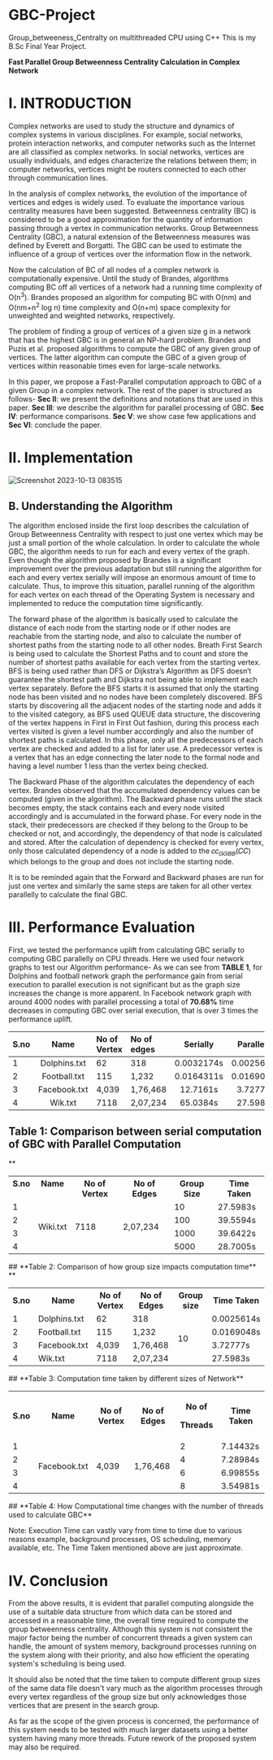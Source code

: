 # GBC-Project
Group_betweeness_Centralty on multithreaded CPU using C++
This is my B.Sc Final Year Project.


**Fast Parallel Group Betweenness Centrality Calculation in Complex Network** 
# **I. INTRODUCTION** 
Complex networks are used to study the structure and dynamics of complex systems in various disciplines. For example, social networks, protein interaction networks, and computer networks such as the Internet are all classified as complex networks. In social networks, vertices are usually individuals, and edges characterize the relations between them; in computer networks, vertices might be routers connected to each other through communication lines. 

In the analysis of complex networks, the evolution of the importance of vertices and edges is widely used. To evaluate the importance various centrality measures have been suggested.  Betweenness centrality (BC) is considered to be a good approximation for the quantity of information passing through a vertex in communication networks. Group Betweenness Centrality (GBC), a natural extension of the Betweenness measures was defined by Everett and Borgatti. The GBC can be used to estimate the influence of a group of vertices over the information flow in the network. 

Now the calculation of BC of all nodes of a complex network is computationally expensive. Until the study of Brandes, algorithms computing BC off all vertices of a network had a running time complexity of O(n<sup>3</sup>). Brandes proposed an algorithm for computing BC with O(nm) and O(nm+n<sup>2</sup> log n) time complexity and O(n+m) space complexity for unweighted and weighted networks, respectively. 

The problem of finding a group of vertices of a given size g in a network that has the highest GBC is in general an NP-hard problem. Brandes and Puzis et al. proposed algorithms to compute the GBC of any given group of vertices. The latter algorithm can compute the GBC of a given group of vertices within reasonable times even for large-scale networks. 

In this paper, we propose a Fast-Parallel computation approach to GBC of a given Group in a complex network. The rest of the paper is structured as follows- **Sec II**: we present the definitions and notations that are used in this paper. **Sec III**: we describe the algorithm for parallel processing of GBC. **Sec IV**: performance comparisons. **Sec V**: we show case few applications and **Sec VI**:  conclude the paper. 

# **II. Implementation** 

![Screenshot 2023-10-13 083515](https://github.com/Aniket10singh16/GBC-Project/assets/37691313/becd27d7-c6db-4607-8e98-898f99e39029)

## **B. Understanding the Algorithm** 
The algorithm enclosed inside the first loop describes the calculation of Group Betweenness Centrality with respect to just one vertex which may be just a small portion of the whole calculation. In order to calculate the whole GBC, the algorithm needs to run for each and every vertex of the graph. Even though the algorithm proposed by Brandes is a significant improvement over the previous adaptation but still running the algorithm for each and every vertex serially will impose an enormous amount of time to calculate. Thus, to improve this situation, parallel running of the algorithm for each vertex on each thread of the Operating System is necessary and implemented to reduce the computation time significantly.  



The forward phase of the algorithm is basically used to calculate the distance of each node from the starting node or if other nodes are reachable from the starting node, and also to calculate the number of shortest paths from the starting node to all other nodes. Breath First Search is being used to calculate the Shortest Paths and to count and store the number of shortest paths available for each vertex from the starting vertex. BFS is being used rather than DFS or Dijkstra’s Algorithm as DFS doesn’t guarantee the shortest path and Dijkstra not being able to implement each vertex separately. Before the BFS starts it is assumed that only the starting node has been visited and no nodes have been completely discovered. BFS starts by discovering all the adjacent nodes of the starting node and adds it to the visited category, as BFS used QUEUE data structure, the discovering of the vertex happens in First in First Out fashion, during this process each vertex visited is given a level number accordingly and also the number of shortest paths is calculated. In this phase, only all the predecessors of each vertex are checked and added to a list for later use. A predecessor vertex is a vertex that has an edge connecting the later node to the formal node and having a level number 1 less than the vertex being checked. 



The Backward Phase of the algorithm calculates the dependency of each vertex. Brandes observed that the accumulated dependency values can be computed (given in the algorithm). The Backward phase runs until the stack becomes empty, the stack contains each and every node visited accordingly and is accumulated in the forward phase. For every node in the stack, their predecessors are checked if they belong to the Group to be checked or not, and accordingly, the dependency of that node is calculated and stored. After the calculation of dependency is checked for every vertex, only those calculated dependency of a node is added to the  𝑐𝑐<sub>𝐺𝐺𝐵𝐵</sub>(𝐶𝐶) which belongs to the group and does not include the starting node. 



It is to be reminded again that the Forward and Backward phases are run for just one vertex and similarly the same steps are taken for all other vertex parallelly to calculate the final GBC. 


# **III. Performance Evaluation** 
First, we tested the performance uplift from calculating GBC serially to computing GBC parallelly on CPU threads. Here we used four network graphs to test our Algorithm performance- As we can see from **TABLE 1**, for Dolphins and football network graph the performance gain from serial execution to parallel execution is not significant but as the graph size increases the change is more apparent. In Facebook network graph with around 4000 nodes with parallel processing a total of **70.68%** time decreases in computing GBC over serial execution, that is over 3 times the performance uplift. 





|S.no |Name |No of Vertex |No of edges |Serially |Parallelly |
| :- | :-: | :- | :- | :-: | :-: |
|1 |Dolphins.txt |62 |318 |0.0032174s |0.0025614s |
|2 |Football.txt |115 |1,232 |0.0164311s |0.0169048s |
|3 |Facebook.txt |4,039 |1,76,468 |12.7161s |3.72777s |
|4 |Wik.txt |7118 |2,07,234 |65.0384s |27.5983s |
## **Table 1: Comparison between serial computation of GBC with Parallel Computation**  
** 

<table><tr><th valign="top">S.no </th><th valign="top">Name </th><th valign="top">No of Vertex </th><th valign="top">No of Edges </th><th valign="top">Group Size </th><th valign="top">Time Taken </th></tr>
<tr><td valign="top">1 </td><td rowspan="4">Wiki.txt </td><td rowspan="4">7118 </td><td rowspan="4">2,07,234 </td><td valign="top">10 </td><td valign="top">27.5983s </td></tr>
<tr><td valign="top">2 </td><td valign="top">100 </td><td valign="top">39.5594s </td></tr>
<tr><td valign="top">3 </td><td valign="top">1000 </td><td valign="top">39.6422s </td></tr>
<tr><td valign="top">4 </td><td valign="top">5000 </td><td valign="top">28.7005s </td></tr>
</table>
## **Table 2: Comparison of how group size impacts computation time** 
** 

<table><tr><th>S.no </th><th>Name </th><th>No of Vertex </th><th>No of Edges </th><th>Group size </th><th>Time Taken </th></tr>
<tr><td>1 </td><td>Dolphins.txt </td><td>62 </td><td>318 </td><td rowspan="4">10 </td><td>0.0025614s </td></tr>
<tr><td>2 </td><td>Football.txt </td><td>115 </td><td>1,232 </td><td>0.0169048s </td></tr>
<tr><td>3 </td><td>Facebook.txt </td><td>4,039 </td><td>1,76,468 </td><td>3.72777s </td></tr>
<tr><td>4 </td><td>Wik.txt </td><td>7118 </td><td>2,07,234 </td><td>27.5983s </td></tr>
</table>
## **Table 3: Computation time taken by different sizes of Network** 






<table><tr><th>S.no </th><th>Name </th><th>No of Vertex </th><th>No of Edges </th><th valign="top"><p>No of </p><p>Threads </p></th><th>Time Taken </th></tr>
<tr><td valign="top">1 </td><td rowspan="4">Facebook.txt </td><td rowspan="4">4,039 </td><td rowspan="4">1,76,468 </td><td valign="top">2 </td><td valign="top">7.14432s </td></tr>
<tr><td valign="top">2 </td><td valign="top">4 </td><td valign="top">7.28984s </td></tr>
<tr><td valign="top">3 </td><td valign="top">6 </td><td valign="top">6.99855s </td></tr>
<tr><td valign="top">4 </td><td valign="top">8 </td><td valign="top">3.54981s </td></tr>
</table>
## **Table 4: How Computational time changes with the number of threads used to calculate GBC** 


Note: Execution Time can vastly vary from time to time due to various reasons example, background processes, OS scheduling, memory available, etc. The Time Taken mentioned above are just approximate. 

# **IV. Conclusion** 

From the above results, it is evident that parallel computing alongside the use of a suitable data structure from which data can be stored and accessed in a reasonable time, the overall time required to compute the group betweenness centrality. Although this system is not consistent the major factor being the number of concurrent threads a given system can handle, the amount of system memory, background processes running on the system along with their priority, and also how efficient the operating system's scheduling is being used.

It should also be noted that the time taken to compute different group sizes of the same data file doesn't vary much as the algorithm processes through every vertex regardless of the group size but only acknowledges those vertices that are present in the search group.

As far as the scope of the given process is concerned, the performance of this system needs to be tested with much larger datasets using a better system having many more threads. Future rework of the proposed system may also be required.

